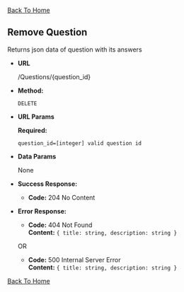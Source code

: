 [Back To Home](/)

**Remove Question**
----
  Returns json data of question with its answers

* **URL**

  /Questions/{question_id}

* **Method:**

  `DELETE`
  
* **URL Params**

  **Required:**
 
   `question_id=[integer] valid question id`

*  **Data Params**

   None

* **Success Response:**

  * **Code:** 204 No Content

* **Error Response:**

  * **Code:** 404 Not Found <br />
    **Content:** `{ title: string, description: string }`

  OR

  * **Code:** 500 Internal Server Error <br />
    **Content:** `{ title: string, description: string }`

[Back To Home](/)